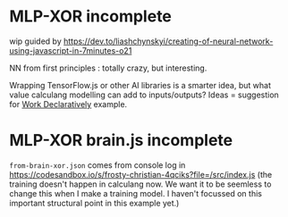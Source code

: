 # MLP-XOR incomplete

wip guided by https://dev.to/liashchynskyi/creating-of-neural-network-using-javascript-in-7minutes-o21

NN from first principles : totally crazy, but interesting.

Wrapping TensorFlow.js or other AI libraries is a smarter idea, but what value calculang modelling can add to inputs/outputs? Ideas = suggestion for [Work Declaratively](https://github.com/calculang/calculang/issues/47) example.

# MLP-XOR brain.js incomplete

`from-brain-xor.json` comes from console log in https://codesandbox.io/s/frosty-christian-4qciks?file=/src/index.js (the training doesn't happen in calculang now. We want it to be seemless to change this when I make a training model. I haven't focussed on this important structural point in this example yet.)


